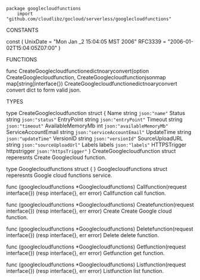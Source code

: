 ```
package googlecloudfunctions
    import "github.com/cloudlibz/gocloud/serverless/googlecloudfunctions"
```


CONSTANTS

const (
    UnixDate = "Mon Jan _2 15:04:05 MST 2006"
    RFC3339  = "2006-01-02T15:04:05Z07:00"
)

FUNCTIONS

func CreateGooglecloudfunctionedictnoaryconvert(option CreateGooglecloudfunction, CreateGooglecloudfunctionjsonmap map[string]interface{})
    CreateGooglecloudfunctionedictnoaryconvert convert dict to form valid
    json.

TYPES

type CreateGooglecloudfunction struct {
    Name                string       `json:"name"`
    Status              string       `json:"status"`
    EntryPoint          string       `json:"entryPoint"`
    Timeout             string       `json:"timeout"`
    AvailableMemoryMb   int          `json:"availableMemoryMb"`
    ServiceAccountEmail string       `json:"serviceAccountEmail"`
    UpdateTime          string       `json:"updateTime"`
    VersionID           string       `json:"versionId"`
    SourceUploadURL     string       `json:"sourceUploadUrl"`
    Labels              labels       `json:"labels"`
    HTTPSTrigger        httpstrigger `json:"httpsTrigger"`
}
    CreateGooglecloudfunction struct reperesnts Create Googlecloud function.

type Googlecloudfunctions struct {
}
    Googlecloudfunctions struct reperesnts Google cloud functions service.

func (googlecloudfunctions *Googlecloudfunctions) Callfunction(request interface{}) (resp interface{}, err error)
    Callfunction call function.

func (googlecloudfunctions *Googlecloudfunctions) Createfunction(request interface{}) (resp interface{}, err error)
    Create Create Google cloud function.

func (googlecloudfunctions *Googlecloudfunctions) Deletefunction(request interface{}) (resp interface{}, err error)
    Delete delete function.

func (googlecloudfunctions *Googlecloudfunctions) Getfunction(request interface{}) (resp interface{}, err error)
    Getfunction get function.

func (googlecloudfunctions *Googlecloudfunctions) Listfunction(request interface{}) (resp interface{}, err error)
    Listfunction list function.


